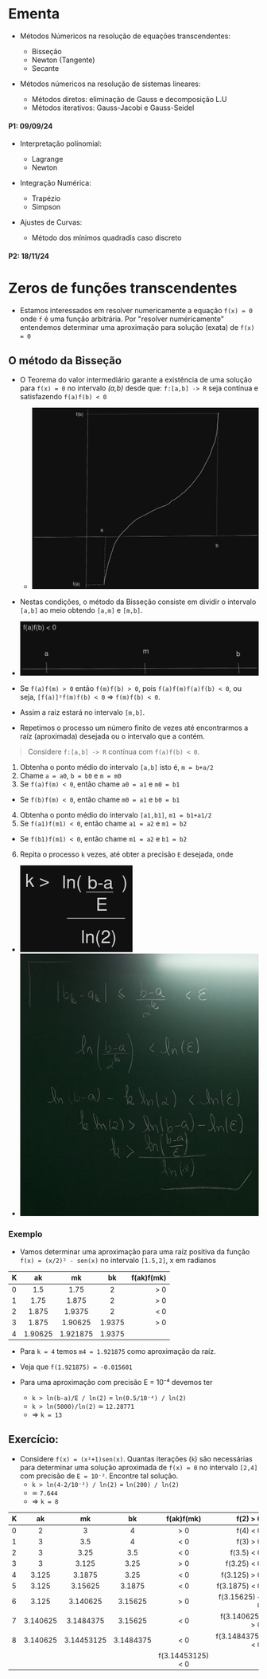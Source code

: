 # Ementa

- Métodos Númericos na resolução de equações transcendentes:
  - Bisseção
  - Newton (Tangente)
  - Secante

- Métodos númericos na resolução de sistemas lineares:
  - Métodos diretos: eliminação de Gauss e decomposição L.U
  - Métodos iterativos: Gauss-Jacobi e Gauss-Seidel

#### P1: 09/09/24

- Interpretação polinomial:
  - Lagrange
  - Newton

- Integração Numérica:
  - Trapézio
  - Simpson

- Ajustes de Curvas:
  - Método dos mínimos quadradis caso discreto

#### P2: 18/11/24

# Zeros de funções transcendentes

- Estamos interessados em resolver numericamente a equação `f(x) = 0` onde `f` é uma função arbitrária. Por "resolver numéricamente" entendemos determinar uma aproximação para solução (exata) de `f(x) = 0`

## O método da Bisseção

- O Teorema do valor intermediário garante a existência de uma solução para `f(x) = 0` no intervalo *(a,b)* desde que: `f:[a,b] -> R` seja contínua e satisfazendo `f(a)f(b) < 0`
  - ![Valor intermediário](./CN0.png)
- Nestas condições, o método da Bisseção consiste em dividir o intervalo `[a,b]` ao meio obtendo `[a,m]` e `[m,b]`.
 - ![Representação em uma reta do valor intermediário](./CN1.png)

- Se `f(a)f(m) > 0` então `f(m)f(b) > 0`, pois `f(a)f(m)f(a)f(b) < 0`, ou seja, `[f(a)]²f(m)f(b) < 0` => `f(m)f(b) < 0`. 
- Assim a raiz estará no intervalo `[m,b]`.

- Repetimos o processo um número finito de vezes até encontrarmos a raíz (aproximada) desejada ou o intervalo que a contém.

> Considere `f:[a,b] -> R` contínua com `f(a)f(b) < 0`.

1. Obtenha o ponto médio do intervalo `[a,b]` isto é, `m = b+a/2`
2. Chame `a = a0`, `b = b0` e `m = m0`
3. Se `f(a)f(m) < 0`, então chame `a0 = a1` e `m0 = b1`
  - Se `f(b)f(m) < 0`, então chame `m0 = a1` e `b0 = b1`
4. Obtenha o ponto médio do intervalo `[a1,b1]`, `m1 = b1+a1/2`
5. Se `f(a1)f(m1) < 0`, então chame `a1 = a2` e `m1 = b2`
  - Se `f(b1)f(m1) < 0`, então chame `m1 = a2` e `b1 = b2`
6. Repita o processo `k` vezes, até obter a precisão `E` desejada, onde
  - ![Precisão de E](./CN2.png)
  - ![Prova da Formula de Precisão de E](./CN3.jpeg)

### Exemplo
- Vamos determinar uma aproximação para uma raíz positiva da função `f(x) = (x/2)² - sen(x)` no intervalo `[1.5,2]`, x em radianos

K | ak | mk | bk | f(ak)f(mk)
:-- | :-: | :-: | :-: | --:
0 | 1.5 | 1.75 | 2 | > 0
1 | 1.75 | 1.875 | 2 | > 0
2 | 1.875 | 1.9375 | 2 | < 0
3 | 1.875 | 1.90625 | 1.9375 | > 0
4 | 1.90625 | 1.921875 | 1.9375 | 

- Para `k = 4` temos `m4 = 1.921875` como aproximação da raíz.

- Veja que `f(1.921875) = -0.015601`
- Para uma aproximação com precisão E = 10⁻⁴ devemos ter
  - `k > ln(b-a)/E / ln(2)` = `ln(0.5/10⁻⁴) / ln(2)`
  - `k > ln(5000)/ln(2)` ≃ `12.28771`
  - => `k = 13`

## Exercício:
- Considere `f(x) = (x²+1)sen(x)`. Quantas iterações (`k`) são necessárias para determinar uma solução aproximada de `f(x) = 0` no intervalo `[2,4]` com precisão de `E = 10⁻²`. Encontre tal solução.
  - `k > ln(4-2/10⁻²) / ln(2)` = `ln(200) / ln(2)`
  - ≃ `7.644`
  - => `k = 8`

K | ak | mk | bk | f(ak)f(mk) | f(2) > 0
:-- | :-: | :-: | :-: | :-: | --:
0 | 2 | 3 | 4 | > 0 | f(4) < 0 
1 | 3 | 3.5 | 4 | < 0 | f(3) > 0
2 | 3 | 3.25 | 3.5 | < 0 | f(3.5) < 0
3 | 3 | 3.125 | 3.25 | > 0 | f(3.25) < 0
4 | 3.125 | 3.1875 | 3.25 |  < 0 | f(3.125) > 0
5 | 3.125 | 3.15625 | 3.1875 | < 0 | f(3.1875) < 0
6 | 3.125 | 3.140625 | 3.15625 | > 0 | f(3.15625) < 0
7 | 3.140625 | 3.1484375 | 3.15625 | < 0 | f(3.140625) > 0
8 | 3.140625 | 3.14453125 | 3.1484375 | < 0 | f(3.1484375) < 0
  |  |  |  |  | f(3.14453125) < 0
